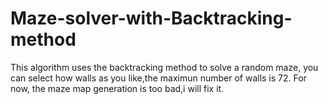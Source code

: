 # Maze-solver-with-Backtracking-method
This algorithm uses the backtracking method to solve a random maze, you can select how walls as you like,the maximun number of walls is 72.
For now, the maze map generation is too bad,i will fix it.
